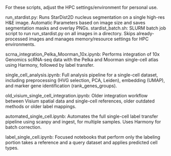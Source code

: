 For these scripts, adjust the HPC settings/environment for personal use. 

run_stardist.py: Runs StarDist2D nucleus segmentation on a single high-res H&E image. Automatic Parameters based on image size and saves segmentation masks and overlay PNGs.
stardist_batch.sh: SLURM batch job script to run run_stardist.py on all images in a directory. Skips already-processed images and manages memory/resource settings for HPC environments.

scrna_integration_Pelka_Moorman_10x.ipynb: Performs integration of 10x Genomics scRNA-seq data with the Pelka and Moorman single-cell atlas using Harmony, followed by label transfer.

single_cell_analysis.ipynb: Full analysis pipeline for a single-cell dataset, including preprocessing (HVG selection, PCA, Leiden), embedding (UMAP), and marker gene identification (rank_genes_groups).

old_visium_single_cell_integration.ipynb: Older integration workflow between Visium spatial data and single-cell references, older outdated methods or older label mappings.

automated_single_cell.ipynb: Automates the full single-cell label transfer pipeline using scanpy and ingest, for multiple samples. Uses Harmony for batch correction.

label_single_cell.ipynb: Focused notebooks that perform only the labeling portion takes a reference and a query dataset and applies predicted cell types. 
